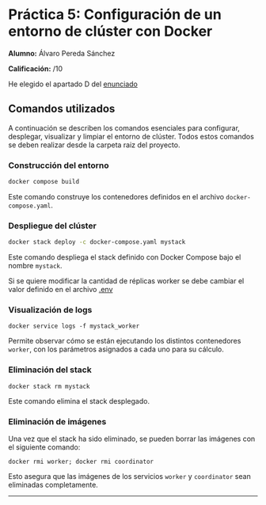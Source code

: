 # Práctica 5: Configuración de un entorno de clúster con Docker

**Alumno:** Álvaro Pereda Sánchez

**Calificación:** /10

He elegido el apartado D del [enunciado](.Practica5.pdf)

## Comandos utilizados

A continuación se describen los comandos esenciales para configurar, desplegar, visualizar y limpiar el entorno de clúster. 
Todos estos comandos se deben realizar desde la carpeta raiz del proyecto.

### Construcción del entorno

```bash
docker compose build
```

Este comando construye los contenedores definidos en el archivo `docker-compose.yaml`.

### Despliegue del clúster

```bash
docker stack deploy -c docker-compose.yaml mystack
```

Este comando despliega el stack definido con Docker Compose bajo el nombre `mystack`.

Si se quiere modificar la cantidad de réplicas worker se debe cambiar el valor definido en el archivo [.env](./.env)

### Visualización de logs

```
docker service logs -f mystack_worker
```

Permite observar cómo se están ejecutando los distintos contenedores `worker`, con los parámetros asignados a cada uno para su cálculo.

### Eliminación del stack

```
docker stack rm mystack
```

Este comando elimina el stack desplegado.

### Eliminación de imágenes

Una vez que el stack ha sido eliminado, se pueden borrar las imágenes con el siguiente comando:

```
docker rmi worker; docker rmi coordinator
```

Esto asegura que las imágenes de los servicios `worker` y `coordinator` sean eliminadas completamente.

---
